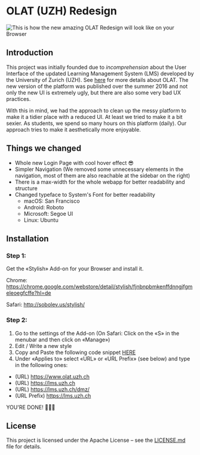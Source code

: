 # OLAT (UZH) Redesign

![This is how the new amazing OLAT Redesign will look like on your Browser](https://www.tinystudio.ch/docs/newolat.png)

## Introduction

This project was initially founded due to *incomprehension* about the User Interface of the updated Learning Management System (LMS) developed by the University of Zurich (UZH). 
See [here](https://en.wikipedia.org/wiki/OLAT) for more details about OLAT. The new version of the platform was published over the summer 2016 and not only the new UI is extremely ugly, but there are also some very bad UX practices.

With this in mind, we had the approach to clean up the messy platform to make it a tidier place with a reduced UI. At least we tried to make it a bit sexier. As students, we spend so many hours on this platform (daily). Our approach tries to make it aesthetically more enjoyable.

## Things we changed

* Whole new Login Page with cool hover effect 😎
* Simpler Navigation (We removed some unnecessary elements in the navigation, most of them are also reachable at the sidebar on the right)
* There is a max-width for the whole webapp for better readability and structure
* Changed typeface to System's Font for better readability
  * macOS: San Francisco
  * Android: Roboto
  * Microsoft: Segoe UI
  * Linux: Ubuntu

## Installation

### Step 1:

Get the «Stylish» Add-on for your Browser and install it.

Chrome: https://chrome.google.com/webstore/detail/stylish/fjnbnpbmkenffdnngjfgmeleoegfcffe?hl=de

Safari: http://sobolev.us/stylish/

### Step 2: 

1. Go to the settings of the Add-on (On Safari: Click on the «S» in the menubar and then click on «Manage»)
2. Edit / Write a new style
3. Copy and Paste the following code snippet [HERE](https://raw.githubusercontent.com/mnbucher/olat/master/olatPolishing.scss)
4. Under «Applies to» select «URL» or «URL Prefix» (see below) and type in the following ones:
- (URL) https://www.olat.uzh.ch
- (URL) https://lms.uzh.ch
- (URL) https://lms.uzh.ch/dmz/
- (URL Prefix) https://lms.uzh.ch

YOU'RE DONE! 👍🏼🎉

## License
This project is licensed under the Apache License – see the [LICENSE.md](LICENSE.md) file for details.
